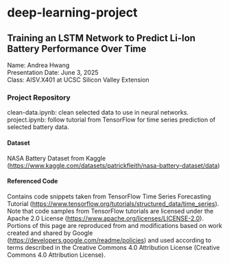 # deep-learning-project
## Training an LSTM Network to Predict Li-Ion Battery Performance Over Time
Name: Andrea Hwang\
Presentation Date: June 3, 2025\
Class: AISV.X401 at UCSC Silicon Valley Extension
### Project Repository
clean-data.ipynb: clean selected data to use in neural networks.\
project.ipynb: follow tutorial from TensorFlow for time series prediction of selected battery data.
#### Dataset
NASA Battery Dataset from Kaggle (https://www.kaggle.com/datasets/patrickfleith/nasa-battery-dataset/data)
#### Referenced Code
Contains code snippets taken from TensorFlow Time Series Forecasting Tutorial (https://www.tensorflow.org/tutorials/structured_data/time_series). 
Note that code samples from TensorFlow tutorials are licensed under the Apache 2.0 License (https://www.apache.org/licenses/LICENSE-2.0). \
Portions of this page are reproduced from and modifications based on work created and shared by Google (https://developers.google.com/readme/policies) 
and used according to terms described in the Creative Commons 4.0 Attribution License (Creative Commons 4.0 Attribution License).
